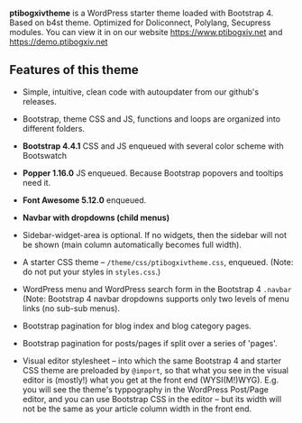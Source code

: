 **ptibogxivtheme** is a WordPress starter theme loaded with Bootstrap 4. Based on b4st theme. Optimized for Doliconnect, Polylang, Secupress modules.
You can view it in on our website https://www.ptibogxiv.net and https://demo.ptibogxiv.net 

## Features of this theme

* Simple, intuitive, clean code with autoupdater from our github's releases.

* Bootstrap, theme CSS and JS, functions and loops are organized into different folders.

* **Bootstrap 4.4.1** CSS and JS enqueued with several color scheme with Bootswatch

* **Popper 1.16.0** JS enqueued. Because Bootstrap popovers and tooltips need it.

* **Font Awesome 5.12.0** enqueued.

* **Navbar with dropdowns (child menus)**

* Sidebar-widget-area is optional. If no widgets, then the sidebar will not be shown (main column automatically becomes full width).

* A starter CSS theme – `/theme/css/ptibogxivtheme.css`, enqueued. (Note: do not put your styles in `styles.css`.)

* WordPress menu and WordPress search form in the Bootstrap 4 `.navbar` (Note: Bootstrap 4 navbar dropdowns supports only two levels of menu links (no sub-sub menus).

* Bootstrap pagination for blog index and blog category pages.

* Bootstrap pagination for posts/pages if split over a series of 'pages'.

* Visual editor stylesheet – into which the same Bootstrap 4 and starter CSS theme are preloaded by `@import`, so that what you see in the visual editor is (mostly!) what you get at the front end (WYSI(M!)WYG). E.g. you will see the theme's typpography in the WordPress Post/Page editor, and you can use Bootstrap CSS in the editor – but its width will not be the same as your article column width in the front end.
